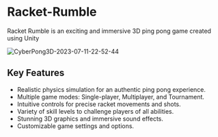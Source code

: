 # Racket-Rumble
Racket Rumble is an exciting and immersive 3D ping pong game created using Unity

![CyberPong3D-2023-07-11-22-52-44](https://github.com/Chans-cellar/Racket-Rumble/assets/99122826/be27983d-8cbe-4284-bbcb-613d8d340e32)

<h2> Key Features </h2>

- Realistic physics simulation for an authentic ping pong experience.
- Multiple game modes: Single-player, Multiplayer, and Tournament.
- Intuitive controls for precise racket movements and shots.
- Variety of skill levels to challenge players of all abilities.
- Stunning 3D graphics and immersive sound effects.
- Customizable game settings and options.
